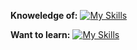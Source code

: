 **Knoweledge of:**
[![My Skills](https://skillicons.dev/icons?i=unity,blender,kali,python,linux,vscode)](https://skillicons.dev)

**Want to learn:**
[![My Skills](https://skillicons.dev/icons?i=java,redhat,discordjs)](https://skillicons.dev)
